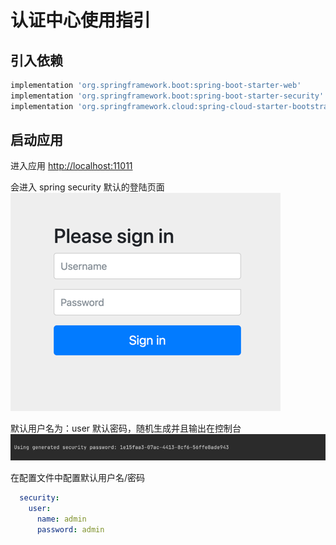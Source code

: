 # 认证中心使用指引

## 引入依赖

```groovy
implementation 'org.springframework.boot:spring-boot-starter-web'
implementation 'org.springframework.boot:spring-boot-starter-security'
implementation 'org.springframework.cloud:spring-cloud-starter-bootstrap'
```

## 启动应用

进入应用
<http://localhost:11011>

会进入 spring security 默认的登陆页面
![img.png](assert/login.png)

默认用户名为：user 默认密码，随机生成并且输出在控制台
![img.png](assert/password.png)

在配置文件中配置默认用户名/密码

```yaml
  security:
    user:
      name: admin
      password: admin
```